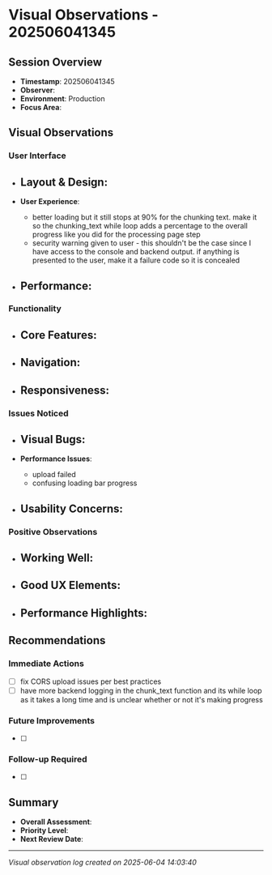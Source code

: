 # Visual Observations - 202506041345

## Session Overview
- **Timestamp**: 202506041345
- **Observer**: 
- **Environment**: Production
- **Focus Area**: 

## Visual Observations

### User Interface
- **Layout & Design**:
  - 

- **User Experience**:
  - better loading but it still stops at 90% for the chunking text. make it so the chunking_text while loop adds a percentage to the overall progress like you did for the processing page step
  - security warning given to user - this shouldn't be the case since I have access to the console and backend output. if anything is presented to the user, make it a failure code so it is concealed

- **Performance**:
  - 

### Functionality
- **Core Features**:
  - 

- **Navigation**:
  - 

- **Responsiveness**:
  - 

### Issues Noticed
- **Visual Bugs**:
  - 

- **Performance Issues**:
  - upload failed
  - confusing loading bar progress


- **Usability Concerns**:
  - 

### Positive Observations
- **Working Well**:
  - 

- **Good UX Elements**:
  - 

- **Performance Highlights**:
  - 

## Recommendations

### Immediate Actions
- [ ] fix CORS upload issues per best practices
- [ ] have more backend logging in the chunk_text function and its while loop as it takes a long time and is unclear whether or not it's making progress

### Future Improvements
- [ ] 

### Follow-up Required
- [ ] 

## Summary
- **Overall Assessment**: 
- **Priority Level**: 
- **Next Review Date**: 

---
*Visual observation log created on 2025-06-04 14:03:40*
